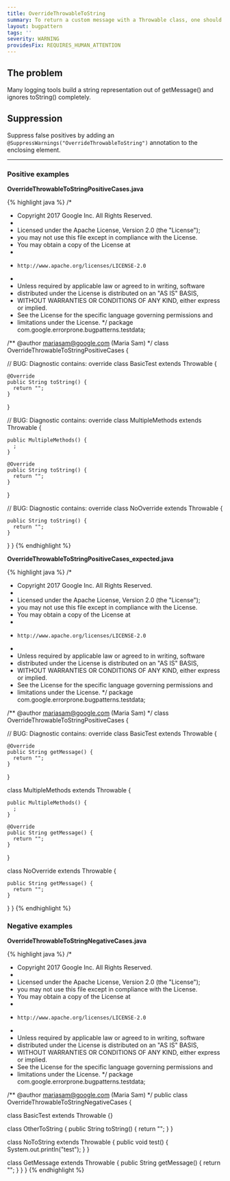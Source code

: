 ```yaml
---
title: OverrideThrowableToString
summary: To return a custom message with a Throwable class, one should override getMessage() instead of toString() for Throwable.
layout: bugpattern
tags: ''
severity: WARNING
providesFix: REQUIRES_HUMAN_ATTENTION
---
```


<!--
*** AUTO-GENERATED, DO NOT MODIFY ***
To make changes, edit the @BugPattern annotation or the explanation in docs/bugpattern.
-->

## The problem
Many logging tools build a string representation out of getMessage() and ignores toString() completely.

## Suppression
Suppress false positives by adding an `@SuppressWarnings("OverrideThrowableToString")` annotation to the enclosing element.

----------

### Positive examples
__OverrideThrowableToStringPositiveCases.java__

{% highlight java %}
/*
 * Copyright 2017 Google Inc. All Rights Reserved.
 *
 * Licensed under the Apache License, Version 2.0 (the "License");
 * you may not use this file except in compliance with the License.
 * You may obtain a copy of the License at
 *
 *     http://www.apache.org/licenses/LICENSE-2.0
 *
 * Unless required by applicable law or agreed to in writing, software
 * distributed under the License is distributed on an "AS IS" BASIS,
 * WITHOUT WARRANTIES OR CONDITIONS OF ANY KIND, either express or implied.
 * See the License for the specific language governing permissions and
 * limitations under the License.
 */
package com.google.errorprone.bugpatterns.testdata;

/** @author mariasam@google.com (Maria Sam) */
class OverrideThrowableToStringPositiveCases {

  // BUG: Diagnostic contains: override
  class BasicTest extends Throwable {

    @Override
    public String toString() {
      return "";
    }
  }

  // BUG: Diagnostic contains: override
  class MultipleMethods extends Throwable {

    public MultipleMethods() {
      ;
    }

    @Override
    public String toString() {
      return "";
    }
  }

  // BUG: Diagnostic contains: override
  class NoOverride extends Throwable {

    public String toString() {
      return "";
    }
  }
}
{% endhighlight %}

__OverrideThrowableToStringPositiveCases_expected.java__

{% highlight java %}
/*
 * Copyright 2017 Google Inc. All Rights Reserved.
 *
 * Licensed under the Apache License, Version 2.0 (the "License");
 * you may not use this file except in compliance with the License.
 * You may obtain a copy of the License at
 *
 *     http://www.apache.org/licenses/LICENSE-2.0
 *
 * Unless required by applicable law or agreed to in writing, software
 * distributed under the License is distributed on an "AS IS" BASIS,
 * WITHOUT WARRANTIES OR CONDITIONS OF ANY KIND, either express or implied.
 * See the License for the specific language governing permissions and
 * limitations under the License.
 */
package com.google.errorprone.bugpatterns.testdata;

/** @author mariasam@google.com (Maria Sam) */
class OverrideThrowableToStringPositiveCases {

  // BUG: Diagnostic contains: override
  class BasicTest extends Throwable {

    @Override
    public String getMessage() {
      return "";
    }
  }

  class MultipleMethods extends Throwable {

    public MultipleMethods() {
      ;
    }

    @Override
    public String getMessage() {
      return "";
    }
  }

  class NoOverride extends Throwable {

    public String getMessage() {
      return "";
    }
  }
}
{% endhighlight %}

### Negative examples
__OverrideThrowableToStringNegativeCases.java__

{% highlight java %}
/*
 * Copyright 2017 Google Inc. All Rights Reserved.
 *
 * Licensed under the Apache License, Version 2.0 (the "License");
 * you may not use this file except in compliance with the License.
 * You may obtain a copy of the License at
 *
 *     http://www.apache.org/licenses/LICENSE-2.0
 *
 * Unless required by applicable law or agreed to in writing, software
 * distributed under the License is distributed on an "AS IS" BASIS,
 * WITHOUT WARRANTIES OR CONDITIONS OF ANY KIND, either express or implied.
 * See the License for the specific language governing permissions and
 * limitations under the License.
 */
package com.google.errorprone.bugpatterns.testdata;

/** @author mariasam@google.com (Maria Sam) */
public class OverrideThrowableToStringNegativeCases {

  class BasicTest extends Throwable {}

  class OtherToString {
    public String toString() {
      return "";
    }
  }

  class NoToString extends Throwable {
    public void test() {
      System.out.println("test");
    }
  }

  class GetMessage extends Throwable {
    public String getMessage() {
      return "";
    }
  }
}
{% endhighlight %}

